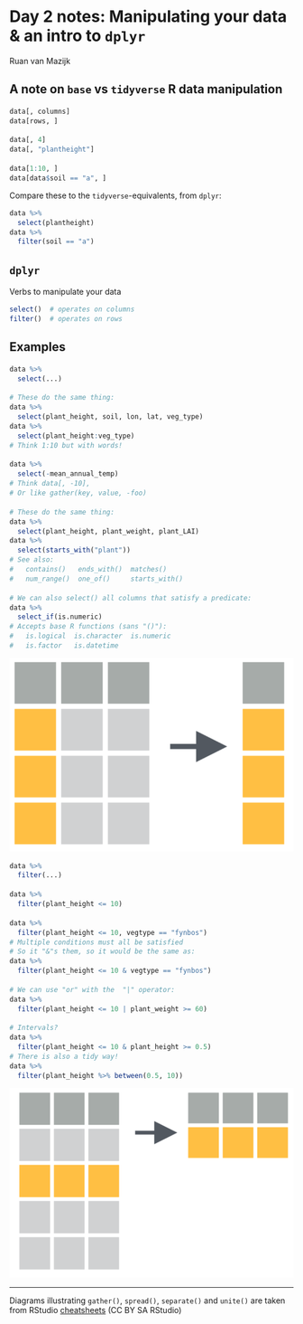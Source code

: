 # Day 2 notes: Manipulating your data & an intro to `dplyr`

Ruan van Mazijk

## A note on `base` vs `tidyverse` R data manipulation

```r
data[, columns]
data[rows, ]

data[, 4]
data[, "plantheight"]

data[1:10, ]
data[data$soil == "a", ]
```

Compare these to the `tidyverse`-equivalents, from `dplyr`:

```r
data %>%
  select(plantheight)
data %>%
  filter(soil == "a")
```

## `dplyr`

Verbs to manipulate your data

```r
select()  # operates on columns
filter()  # operates on rows
```

## Examples

```r
data %>%
  select(...)

# These do the same thing:
data %>%
  select(plant_height, soil, lon, lat, veg_type)
data %>%
  select(plant_height:veg_type)
# Think 1:10 but with words!

data %>%
  select(-mean_annual_temp)
# Think data[, -10],
# Or like gather(key, value, -foo)

# These do the same thing:
data %>%
  select(plant_height, plant_weight, plant_LAI)
data %>%
  select(starts_with("plant"))
# See also:
#   contains()   ends_with()  matches()
#   num_range()  one_of()     starts_with()

# We can also select() all columns that satisfy a predicate:
data %>%
  select_if(is.numeric)
# Accepts base R functions (sans "()"):
#   is.logical  is.character  is.numeric
#   is.factor   is.datetime
```

![](../images/select-example.png)

```r
data %>%
  filter(...)

data %>%
  filter(plant_height <= 10)

data %>%
  filter(plant_height <= 10, vegtype == "fynbos")
# Multiple conditions must all be satisfied
# So it "&"s them, so it would be the same as:
data %>%
  filter(plant_height <= 10 & vegtype == "fynbos")

# We can use "or" with the  "|" operator:
data %>%
  filter(plant_height <= 10 | plant_weight >= 60)

# Intervals?
data %>%
  filter(plant_height <= 10 & plant_height >= 0.5)
# There is also a tidy way!
data %>%
  filter(plant_height %>% between(0.5, 10))
```

![](../images/filter-example.png)

***

Diagrams illustrating `gather()`, `spread()`, `separate()` and `unite()` are taken from RStudio [cheatsheets](https://www.rstudio.com/resources/cheatsheets/) (CC BY SA RStudio)

